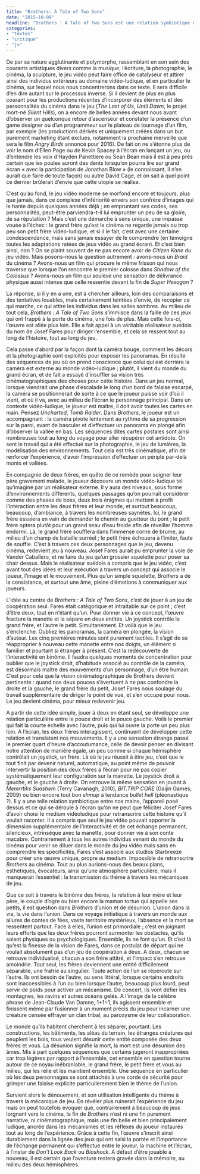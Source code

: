 ```yaml
---
title: "Brothers: A Tale of Two Sons"
date: "2015-10-09"
headline: "Brothers : A Tale of Two Sons est une relation symbiotique entre le joueur et la manette, le jeu vidéo et le cinéma, le spectateur et l’acteur, et la frontière est fine."
categories:
- "textes"
- "critique"
- "jv"
---
```


De par sa nature agglutinante et polymorphe, rassemblant en son sein des courants artistiques divers comme la musique, l’écriture, la photographie, le cinéma, la sculpture, le jeu vidéo peut faire office de catalyseur et attirer ainsi des individus extérieurs au domaine vidéo-ludique, et en particulier le cinéma, sur lequel nous nous concentrerons dans ce texte. Il sera difficile d’en dire autant sur le processus inverse. Si il devient de plus en plus courant pour les productions récentes d’incorporer des éléments et des personnalités du cinéma dans le jeu (*The Last of Us*, *Until Dawn*, le projet mort-né _Silent Hills_), on a encore de belles années devant nous avant d’observer un quelconque retour d’ascenseur et constater la présence d’un game designer ou d’un programmeur sur le plateau de tournage d’un film, par exemple (les productions dérivés et uniquement créées dans un but purement marketing étant exclues, notamment la prochaine merveille que sera le film _Angry Birds_ annoncé pour 2016). De fait on ne s’étonne plus de voir le nom d’Ellen Page ou de Kevin Spacey à l’écran en lançant un jeu, ou d’entendre les voix d’Hayden Panettiere ou Sean Bean mais il est à peu près certain que les poules auront des dents lorsqu’on pourra lire sur grand écran « avec la participation de Jonathan Blow » (le connaissant, il n’en aurait que faire de toute façon) ou autre David Cage, et on sait à quel point ce dernier brûlerait d’envie que cette utopie se réalise.

C’est qu’au fond, le jeu vidéo moderne se morfond encore et toujours, plus que jamais, dans ce complexe d’infériorité envers son confrère d’images qui le hante depuis quelques années déjà ; en empruntant ses codes, ses personnalités, peut-être parviendra-t-il lui emprunter un peu de sa gloire, de sa réputation ? Mais c’est une démarche à sens unique, une impasse vouée à l’échec : le grand frère qu’est le cinéma ne regarde jamais ou trop peu son petit frère vidéo-ludique, et si il le fait, c’est avec une certaine condescendance, mais sans jamais essayer de le comprendre (en témoigne toutes les adaptations ratées de jeux vidéo au grand écran). Et c’est bien ainsi, non ? On se plaint souvent de ne pas encore avoir de _Citizen Kane_ du jeu vidéo. Mais posons-nous la question autrement : avons-nous un _Braid_ du cinéma ? Avons-nous un film qui procure le même frisson qui nous traverse que lorsque l’on rencontre le premier colosse dans _Shadow of the Colossus_ ? Avons-nous un film qui soulève une sensation de délivrance physique aussi intense que celle ressentie devant la fin de _Super Hexagon_ ?

La réponse, si il y en a une, est à chercher ailleurs, loin des comparaisons et des tentatives louables, mais certainement teintées d’envie, de recopier ce qui marche, ce qui attire les individus dans les salles sombres. Au milieu de tout cela, _Brothers : A Tale of Two Sons_ s’immisce dans la faille de ces jeux qui ont frappé à la porte du cinéma, une fois de plus. Mais cette fois-ci, l’œuvre est allée plus loin. Elle a fait appel à un véritable réalisateur suédois du nom de Josef Fares pour diriger l’ensemble, et cela se ressent tout au long de l’histoire, tout au long du jeu.

Cela passe d’abord par la façon dont la caméra bouge, comment les décors et la photographie sont exploités pour exposer les panoramas. En résulte des séquences de jeu où on prend conscience que celui qui est derrière la caméra est externe au monde vidéo-ludique ; plutôt, il vient du monde du grand écran, et de fait a essayé d’insuffler sa vision très cinématographiques des choses pour cette histoire. Dans un jeu normal, lorsque viendrait une phase d’escalade le long d’un bord de falaise escarpé, la caméra se positionnerait de sorte à ce que le joueur puisse voir d’où il vient, et où il va, avec au milieu de l’écran le personnage principal. Dans un contexte vidéo-ludique, le joueur est maître, il doit avoir toutes les cartes en main. Pensez *Uncharted*, *Tomb Raider*. Dans _Brothers_, le joueur est un accompagnant : la caméra pivote lentement au rythme de sa progression sur la paroi, avant de basculer et d’effectuer un panorama en plongé afin d’observer la vallée en bas. Les séquences dites cartes postales sont ainsi nombreuses tout au long du voyage pour aller récupérer cet antidote. On sent le travail qui a été effectué sur la photographie, le jeu de lumières, la modélisation des environnements. Tout cela est très cinématique, afin de renforcer l’expérience, d’avoir l’impression d’effectuer un périple par-delà monts et vallées.

En compagnie de deux frères, en quête de ce remède pour soigner leur père gravement malade, le joueur découvre un monde vidéo-ludique tel qu’imaginé par un réalisateur externe. Il y aura des niveaux, sous forme d’environnements différents, quelques passages qu’on pourrait considérer comme des phases de boss, deux trois énigmes qui mettent à profit l’interaction entre les deux frères et leur monde, et surtout beaucoup, beaucoup, d’ambiance, à travers les nombreuses saynètes. Ici, le grand frère essaiera en vain de demander le chemin au guetteur du pont ; le petit frère optera plutôt pour un grand seau d’eau froide afin de réveiller l’homme endormi. Là, le grand frère soufflera dans l’immense corne de brume, au milieu d’un champ de bataille surréel ; le petit frère échouera à l’imiter, faute de souffle. C’est à travers ces deux personnages que le jeu, devenu cinéma, redevient jeu à nouveau. Josef Fares aurait pu emprunter la voie de Vander Caballero, et ne faire du jeu qu’un grossier squelette pour poser sa chair dessus. Mais le réalisateur suédois a compris que le jeu vidéo, c’est avant tout des idées et leur exécution à travers un concept qui associe le joueur, l’image et le mouvement. Plus qu’un simple squelette, _Brothers_ a de la consistance, et surtout une âme, pleine d’émotions à communiquer aux joueurs.

L’idée au centre de _Brothers : A Tale of Two Sons_, c’est de jouer à un jeu de coopération seul. Fares était catégorique et intraitable sur ce point ; c’est d’être deux, tout en n’étant qu’un. Pour donner vie à ce concept, l’œuvre fracture la manette et la sépare en deux entités. Un joystick contrôle le grand frère, et l’autre le petit. Simultanément. Et voilà que le jeu s’enclenche. Oubliez les panoramas, la caméra en plongée, la vision d’auteur. Les cinq premières minutes sont purement tactiles. Il s’agit de se réapproprier à nouveau cette manette entre nos doigts, un élément si familier et pourtant si étranger à présent. C’est la redécouverte de l’interactivité en binôme. Il faudra quelques moments de concentration pour oublier que le joystick droit, d’habitude associé au contrôle de la caméra, est désormais maître des mouvements d’un personnage, d’un être humain. C’est pour cela que la vision cinématographique de Brothers devient pertinente : quand nos deux pouces s’évertuent à ne pas confondre la droite et la gauche, le grand frère du petit, Josef Fares nous soulage du travail supplémentaire de diriger le point de vue, et s’en occupe pour nous. Le jeu devient cinéma, pour mieux redevenir jeu.

A partir de cette idée simple, jouer à deux en étant seul, se développe une relation particulière entre le pouce droit et le pouce gauche. Voilà le premier qui fait la courte échelle avec l’autre, puis qui lui ouvre la porte un peu plus loin. A l’écran, les deux frères interagissent, continuent de développer cette relation et translatent nos mouvements. Il y a une sensation étrange passé le premier quart d’heure d’accoutumance, celle de devoir penser en divisant notre attention de manière égale, un peu comme si chaque hémisphère contrôlait un joystick, un frère. Là où le jeu réussit à être jeu, c’est que le tout finit par devenir naturel, automatique, au point même de pouvoir intervertir la position des deux frères à l’écran pour ne pas copier systématiquement leur configuration sur la manette. Le joystick droit à gauche, et le gauche à droite. On retrouve la même sensation en jouant à _Memrrtiks Suashem_ (Terry Cavanagh, 2010), _BIT.TRIP CORE_ (Gaijin Games, 2009) ou bien encore tout bon _shmup_ à tendance _bullet hell_ (pléonastique ?). Il y a une telle relation symbiotique entre nos mains, l’appareil posé dessus et ce qui se déroule à l’écran qu’on ne peut que féliciter Josef Fares d’avoir choisi le medium vidéoludique pour retranscrire cette histoire qu’il voulait raconter. Il a compris que seul le jeu vidéo pouvait apporter la dimension supplémentaire de l’interactivité et de cet échange permanent, silencieux, intrinsèque avec la manette, pour donner vie à son conte macabre. Contrairement à tous les autres individus venant du monde du cinéma pour venir se diluer dans le monde du jeu vidéo mais sans en comprendre les spécificités, Fares s’est associé aux studios Starbreeze pour créer une œuvre unique, propre au medium. Impossible de retranscrire _Brothers_ au cinéma. Tout au plus aurions-nous des beaux plans, esthétiques, évocateurs, ainsi qu’une atmosphère particulière, mais il manquerait l’essentiel : la transmission du thème à travers les mécaniques de jeu.

Que ce soit à travers le binôme des frères, la relation à leur mère et leur père, le couple d’ogre ou bien encore la maman tortue qui appelle ses petits, il est question dans _Brothers_ d’union et de désunion. L’union dans la vie, la vie dans l’union. Dans ce voyage initiatique à travers un monde aux allures de contes de fées, vaste territoire mystérieux, l’absence et la mort se ressentent partout. Face à elles, l’union est primordiale ; c’est en joignant leurs efforts que les deux frères pourront surmonter les obstacles, qu’ils soient physiques ou psychologiques. Ensemble, ils ne font qu’un. Et c’est là qu’est la finesse de la vision de Fares, dans ce postulat de départ qui ne voulait absolument pas d’un jeu de coopération à deux. A deux, chacun se retrouve individualisé, chacun a son frère attitré, et l’impact s’en retrouve amoindrie. Tout seul, les frères deviennent une entité difficilement séparable, une fratrie au singulier. Toute action de l’un se répercute sur l’autre. Ils ont besoin de l’autre, au sens littéral, lorsque certains endroits sont inaccessibles à l’un ou bien lorsque l’autre, beaucoup plus lourd, peut servir de poids pour activer un mécanisme. De concert, ils vont défier les montagnes, les ravins et autres océans gelés. A l’image de la célèbre phrase de Jean-Claude Van Damne, 1+1=1, ils agissent ensemble et finissent même par fusionner à un moment précis du jeu pour incarner une créature censée effrayer un clan tribal, au paroxysme de leur collaboration.

Le monde qu’ils habitent cherchent à les séparer, pourtant. Les constructions, les bâtiments, les aléas du terrain, les étranges créatures qui peuplent les bois, tous veulent désunir cette entité composée des deux frères et vous. La désunion signifie la mort, la mort est une désunion des âmes. Mis à part quelques séquences que certains jugeront inappropriées car trop légères par rapport à l’ensemble, cet ensemble en question tourne autour de ce noyau inébranlable, le grand frère, le petit frère et vous au milieu, qui les relie et les maintient ensemble. Une séquence en particulier où les deux personnages se sont attachés à une corde de sécurité pour grimper une falaise explicite particulièrement bien le thème de l’union.

Survient alors le dénouement, et son utilisation intelligente du thème à travers la mécanique de jeu. En révéler plus ruinerait l’expérience du jeu mais on peut toutefois évoquer que, contrairement à beaucoup de jeux lorgnant vers le cinéma, la fin de _Brothers_ n’est ni une fin purement narrative, ni cinématographique, mais une fin belle et bien principalement ludique, ancrée dans les mécanismes et les réflexes du joueur instaurés tout au long de l’expérience. Grâce à cette fin, l’œuvre s’inscrit ainsi durablement dans la lignée des jeux qui ont saisi la portée et l’importance de l’échange permanent qui s’effectue entre le joueur, la machine et l’écran, à l’instar de _Don’t Look Back_ ou _Bioshock_. A défaut d’être jouable à nouveau, il est certain que l’aventure restera gravée dans la mémoire, au milieu des deux hémisphères.
